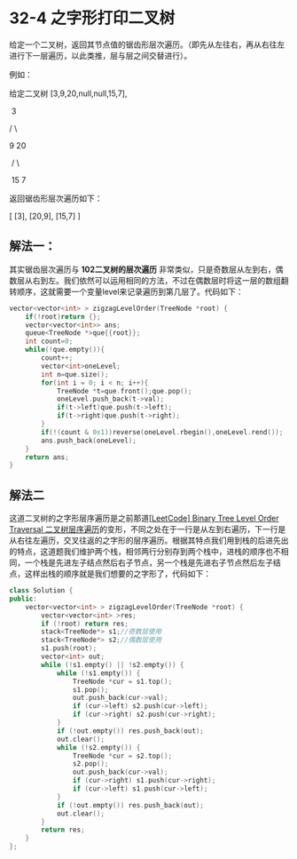 # 32-4 之字形打印二叉树

给定一个二叉树，返回其节点值的锯齿形层次遍历。（即先从左往右，再从右往左进行下一层遍历，以此类推，层与层之间交替进行）。

例如：

给定二叉树 [3,9,20,null,null,15,7],

​    3   

   / \  

  9  20    

​      /  \   

​    15   7

返回锯齿形层次遍历如下：

[  [3],  [20,9],  [15,7] ]



## 解法一：

其实锯齿层次遍历与 **102二叉树的层次遍历** 非常类似，只是奇数层从左到右，偶数层从右到左。我们依然可以运用相同的方法，不过在偶数层时将这一层的数组翻转顺序，这就需要一个变量level来记录遍历到第几层了。代码如下：

```C++
vector<vector<int> > zigzagLevelOrder(TreeNode *root) {
    if(!root)return {};
    vector<vector<int>> ans;
    queue<TreeNode *>que{{root}};
    int count=0;
    while(!que.empty()){
        count++;
        vector<int>oneLevel;
        int n=que.size();
        for(int i = 0; i < n; i++){
            TreeNode *t=que.front();que.pop();
            oneLevel.push_back(t->val);
            if(t->left)que.push(t->left);
            if(t->right)que.push(t->right);
        }
        if(!(count & 0x1))reverse(oneLevel.rbegin(),oneLevel.rend());
        ans.push_back(oneLevel);
    }
    return ans;
}
```



## 解法二

这道二叉树的之字形层序遍历是之前那道[[LeetCode\] Binary Tree Level Order Traversal 二叉树层序遍历](http://www.cnblogs.com/grandyang/p/4051321.html)的变形，不同之处在于一行是从左到右遍历，下一行是从右往左遍历，交叉往返的之字形的层序遍历。根据其特点我们用到栈的后进先出的特点，这道题我们维护两个栈，相邻两行分别存到两个栈中，进栈的顺序也不相同，一个栈是先进左子结点然后右子节点，另一个栈是先进右子节点然后左子结点，这样出栈的顺序就是我们想要的之字形了，代码如下：

```C++
class Solution {
public:
    vector<vector<int> > zigzagLevelOrder(TreeNode *root) {
        vector<vector<int> >res;
        if (!root) return res;
        stack<TreeNode*> s1;//奇数层使用
        stack<TreeNode*> s2;//偶数层使用
        s1.push(root);
        vector<int> out;
        while (!s1.empty() || !s2.empty()) {
            while (!s1.empty()) {
                TreeNode *cur = s1.top();
                s1.pop();
                out.push_back(cur->val);
                if (cur->left) s2.push(cur->left);
                if (cur->right) s2.push(cur->right);
            } 
            if (!out.empty()) res.push_back(out);
            out.clear();
            while (!s2.empty()) {
                TreeNode *cur = s2.top();
                s2.pop();
                out.push_back(cur->val);
                if (cur->right) s1.push(cur->right);
                if (cur->left) s1.push(cur->left);
            }
            if (!out.empty()) res.push_back(out);
            out.clear();
        }
        return res;
    }
};
```


